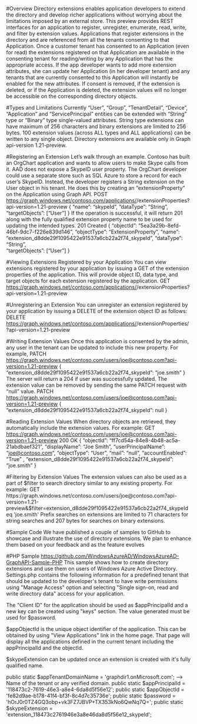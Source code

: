 #Overview
Directory extensions enables application developers to extend the directory and develop richer applications without worrying about the limitations imposed by an external store. This preview provides REST interfaces for an application to register, unregister, enumerate, read, write, and filter by extension values. Applications that register extensions in the directory and are referenced from all the tenants consenting to that Application. Once a customer tenant has consented to an Application (even for read) the extensions registered on that Application are available in the consenting tenant for reading/writing by any Application that has the appropriate access. If the app developer wants to add more extension attributes, she can update her Application (in her developer tenant) and any tenants that are currently consented to this Application will instantly be enabled for the new attributes. If consent is removed, if the extension is deleted, or if the Application is deleted, the extension values will no longer be accessible on the corresponding directory objects.

#Types and Limitations
Currently “User”, “Group”, “TenantDetail”, “Device”, “Application” and “ServicePrincipal” entities can be extended with “String” type or “Binary” type single-valued attributes. String type extensions can have maximum of 256 characters and binary extensions are limited to 256 bytes. 100 extension values (across ALL types and ALL applications) can be written to any single object. Directory extensions are available only in Graph api-version 1.21-preview.

#Registering an Extension
Let’s walk through an example. Contoso has built an OrgChart application and wants to allow users to make Skype calls from it. AAD does not expose a SkypeID user property. The OrgChart developer could use a separate store such as SQL Azure to store a record for each user’s SkypeID. Instead, the developer registers a String extension on the User object in his tenant. He does this by creating an “extensionProperty” on the Application using Graph API.
POST https://graph.windows.net/contoso.com/applications/<applicationObjectID>/extensionProperties?api-version=1.21-preview 
{
“name”: “skypeId”,
“dataType”: “String”,
“targetObjects”: [“User”]
}
If the operation is successful, it will return 201 along with the fully qualified extension property name to be used for updating the intended types.
201 Created
{
“objectId”: “5ea3a29b-8efd-46bf-9dc7-f226e839d146”,
“objectType”: “ExtensionProperty”,
“name”: “extension_d8dde29f1095422e91537a6cb22a2f74_skypeId”,
“dataType”: “String”,         
“targetObjects”: [“User”]
}
 
#Viewing Extensions Registered by your Application
You can view extensions registered by your application by issuing a GET of the extension properties of the application. This will provide object ID, data type, and target objects for each extension registered by the application.
GET https://graph.windows.net/contoso.com/applications/<applicationObjectID>/extensionProperties?api-version=1.21-preview

#Unregistering an Extension
You can unregister an extension registered by your application by issuing a DELETE of the extension object ID as follows:
DELETE https://graph.windows.net/contoso.com/applications/<applicationObjectID>/extensionProperties/<extensionObjectID>?api-version=1.21-preview

#Writing Extension Values
Once this application is consented by the admin, any user in the tenant can be updated to include this new property. For example,
PATCH https://graph.windows.net/contoso.com/users/joe@contoso.com?api-version=1.21-preview 
{
“extension_d8dde29f1095422e91537a6cb22a2f74_skypeId”: “joe.smith”
}
The server will return a 204 if user was successfully updated. The extension value can be removed by sending the same PATCH request with “null” value.
PATCH https://graph.windows.net/contoso.com/users/joe@contoso.com?api-version=1.21-preview 
{
“extension_d8dde29f1095422e91537a6cb22a2f74_skypeId”: null
}

#Reading Extension Values
When directory objects are retrieved, they automatically include the extension values. For example:
GET https://graph.windows.net/contoso.com/users/joe@contoso.com?api-version=1.21-preview 
200 OK
{
“objectId”: “ff7cd54a-84e8-4b48-ac5a-21abdbaef321”,
“displayName”: “Joe Smith”,
“userPrincipalName”: “joe@contoso.com“,
“objectType”: “User”,
“mail”: “null”,
“accountEnabled”: “True” ,
“extension_d8dde29f1095422e91537a6cb22a2f74_skypeId”: “joe.smith”
}
 
#Filtering by Extension Values
The extension values can also be used as a part of $filter to search directory similar to any existing property. For example:
GET https://graph.windows.net/contoso.com/users/joe@contoso.com?api-version=1.21-preview&$filter=extension_d8dde29f1095422e91537a6cb22a2f74_skypeId eq 'joe.smith'
Prefix searches on extensions are limited to 71 characters for string searches and 207 bytes for searches on binary extensions.

#Sample Code
We have published a couple of samples to GitHub to showcase and illustrate the use of directory extensions. We plan to enhance them based on your feedback and as the feature evolves


#PHP Sample
https://github.com/WindowsAzureAD/WindowsAzureAD-GraphAPI-Sample-PHP
This sample shows how to create directory extensions and use them on users of Windows Azure Active Directory. Settings.php contains the following information for a predefined tenant that should be updated to the developer's tenant to have write permissions using "Manage Access" option and selecting "Single sign-on, read and write directory data" access for your application.

The "Client ID" for the application should be used as $appPrincipalId and a new key can be created using "keys" section. The value generated must be used for $password.

$appObjectId is the unique object identifier of the application. This can be obtained by using "View Applications" link in the home page. That page will display all the applications defined in the current tenant including the appPrincipalId and the objectId.

$skypeExtension can be updated once an extension is created with it's fully qualified name.

public static $appTenantDomainName = 'graphdir1.onMicrosoft.com'; --> Name of the tenant or any verified domain. 
public static $appPrincipalId = '118473c2-7619-46e3-a8e4-6da8d5f56e12';
public static $appObjectId = 'fe82d9ae-b178-41f4-bf3f-8c4d7c35736e';
public static $password = 'hOrJ0r0TZ4GQ3obp+vk3FZ7JBVP+TX353kNo6QwNq7Q=';
public static $skypeExtension = 'extension_118473c2761946e3a8e46da8d5f56e12_skypeId';
